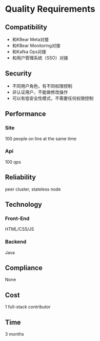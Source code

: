 # Quality Requirements

## Compatibility

- 和KBear Meta对接
- 和KBear Monitoring对接
- 和Kafka Ops对接
- 和用户管理系统（SSO）对接

## Security

- 不同用户角色，有不同权限控制
- 非认证用户，不能做修改操作
- 可以有低安全性模式，不需要任何权限控制

## Performance

### Site

100 people on line at the same time

### Api

100 qps

## Reliability

peer cluster, stateless node

## Technology

### Front-End

HTML/CSS/JS

### Backend

Java

## Compliance

None

## Cost

1 full-stack contributor

## Time

3 months
